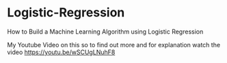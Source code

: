 # Logistic-Regression
How to Build a Machine Learning Algorithm using Logistic Regression

My Youtube Video on this so to find out more and for explanation watch the video https://youtu.be/wSCUgLNuhF8
